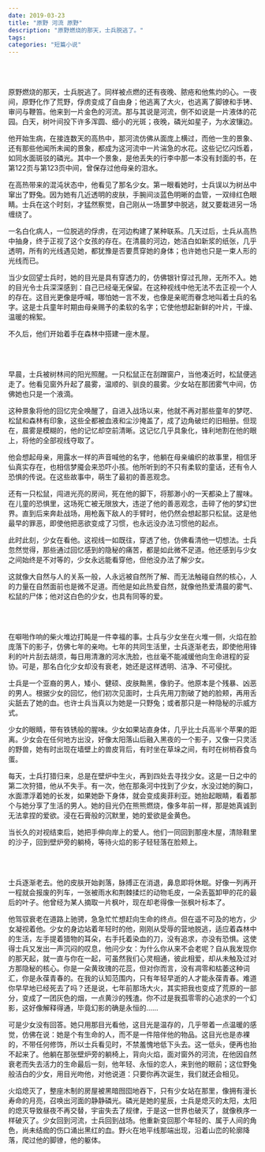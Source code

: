 ```yaml
---
date: 2019-03-23
title: "原野 河流 原野"
description: "原野燃烧的那天，士兵脱逃了。"
tags: 
categories: "短篇小说"
---
```


<br/><br/>

原野燃烧的那天，士兵脱逃了。同样被点燃的还有夜晚、脓疮和他焦灼的心。一夜间，原野化作了荒野，俘虏变成了自由身；他逃离了大火，也逃离了脚镣和手铐、审问与鞭笞。他来到一片金色的河流。那与其说是河流，倒不如说是一片液体的花园。白天，树叶间投下许多浑圆、细小的光斑；夜晚，磷光如星子，为水波镶边。

他开始生病，在接连数天的高热中，那河流仿佛从面庞上横过，而他一生的景象、还有那些他闻所未闻的景象，都成为这河流中一片湍急的水花。这些记忆闪烁着，如同水面斑驳的磷光。其中一个景象，是他丢失的行李中那一本没有封面的书，在第122页与第123页中间，曾保存过他母亲的泪水。

在高热带来的混沌状态中，他看见了那名少女。第一眼看她时，士兵误以为树丛中窜出了野兔。因为她有几近透明的皮肤，手腕间淡蓝色明晰的血管，一双绯红色眼睛。士兵在这个时刻，才猛然察觉，自己刚从一场噩梦中脱逃，就又要栽进另一场缠绕了。

一名白化病人，一位脱逃的俘虏，在河边构建了某种联系。几天过后，士兵从高热中抽身，终于正视了这个女孩的存在。在清晨的河边，她洁白如新浆的纸张，几乎透明，所有的光线遇见她，都犹豫是否要贯穿她的身体；也许她也只是一束人形的光线而已。

当少女回望士兵时，她的目光是具有穿透力的，仿佛银针穿过孔隙，无所不入。她的目光令士兵深深感到：自己已经毫无保留。在这种视线中他无法不去正视一个人的存在。这目光更像是呼喊，哪怕她一言不发，也像是亲昵而眷念地叫着士兵的名字。这是士兵童年时期由母亲赐予的柔软的名字；它使他想起新鲜的叶片，干燥、温暖的棉絮。

不久后，他们开始着手在森林中搭建一座木屋。
  
<br/><br/>

早晨，士兵被树林间的阳光照醒。一只松鼠正在刮蹭窗户，当他凑近时，松鼠便逃走了。他看见窗外升起了晨雾，温顺的、驯良的晨雾。少女站在那团雾气中间，仿佛她也只是一个液滴。

这种景象将他的回忆完全唤醒了，自进入战场以来，他就不再对那些童年的梦呓、松鼠和森林有印象，这些全都被血液和尘沙掩盖了，成了边角破烂的旧相册。但现在，晨雾是模糊的，他的记忆却空前清晰。这记忆几乎具象化，锋利地割在他的眼上，将他的全部视线夺取了。

他会想起母亲，用露水一样的声音喊他的名字，他躺在母亲编织的故事里，相信牙仙真实存在，也相信梦魇会来恐吓小孩。他所听到的不只有柔软的童话，还有令人恐惧的传说。在这些故事中，萌生了最初的善恶观念。

还有一只松鼠，闯进光亮的房间，死在他的脚下，将那渺小的一天都染上了腥味。在儿童的恐惧里，这场死亡被无限放大，违逆了他的善恶观念，击碎了他的梦幻世界。直到后来奔赴战场，用枪轰下敌人的手臂时，他仍然会想起那只松鼠。这是他最早的罪恶，即使他把恶欲变成了习惯，也永远没办法习惯他的起点。

此时此刻，少女在看他。这视线一如既往，穿透了他，仿佛看清他一切想法。士兵忽然觉得，那些通过回忆感到的隐秘的痛苦，都是如此微不足道。他还感到与少女之间始终是不对等的，少女永远能看穿他，但他没办法了解少女。

这就像大自然与人的关系一般，人永远被自然所了解、而无法触碰自然的核心，人的力量在自然面前也是微不足道。而他是如此热爱自然，就像他热爱清晨的雾气、松鼠的尸体；他对这白色的少女，也具有同等的爱。

<br/><br/>

在噼啪作响的柴火堆边打盹是一件幸福的事。士兵与少女坐在火堆一侧，火焰在脸庞落下的影子，仿佛七年的亲吻。七年的共同生活里，士兵逐渐老去，即使他用锋利的叶片刮去胡须，每日用清澈的河水洗脸，也丝毫不能减缓他向生命进程的妥协。可是，那名白化少女却没有衰老，她还是这样透明、洁净、不可侵扰。

士兵是一个亚裔的男人，矮小、健硕、皮肤黝黑，像豹子。他原本是个残暴、凶恶的男人。根据少女的回忆，他们初次见面时，士兵先用刀割破了她的脸颊，再用舌尖舐去了她的血。也许士兵当真以为她是一只野兔；或者那只是一种隐秘的示威方式。

少女的眼睛，带有铁锈般的腥味。少女如果站直身体，几乎比士兵高半个苹果的距离。少女会在任何地方出没，好像太阳落山后融入黑夜的一个影子，又像一只灵活的野兽，她有时出现在墙壁上的兽皮背后，有时坐在草垛之间，有时在树梢吞食鸟蛋。

每天，士兵打猎归来，总是在壁炉中生火，再到四处去寻找少女。这是一日之中的第二次狩猎，他从不失手。有一次，他在那条河中找到了少女，水没过她的胸口，水面漂浮着她的长发，如果她卧下身体，就会变成奥菲利亚。她抬起眼睛，看着那个与她分享了生活的男人。她的目光仍在熊熊燃烧，像多年前一样，那是她真诚到无法拿捏的爱欲。浸在石膏般的沉默里，她的爱欲是金黄色。

当长久的对视结束后，她把手伸向岸上的爱人。他们一同回到那座木屋，清除鞋里的沙子，回到壁炉旁的躺椅，等待火焰的影子轻轻落在脸颊上。

<br/><br/>

士兵逐渐老去。他的皮肤开始剥落，脉搏正在消退，鼻息即将休眠。好像一列再开一程就会报废的列车，一张被雨水和荆棘揉烂的动物毛皮，一朵丢盔卸甲的花的最后的叶子。他曾经为某人摘取一片枫叶，现在却老得像一张枫叶标本了。

他驾驭衰老在道路上驰骋，急急忙忙想赶向生命的终点。但在遥不可及的地方，少女凝视着他。少女的身边站着年轻时的他，刚刚从受辱的营地脱逃，适应着森林中的生活，左手提着猎物的耳朵，右手托着染血的刀，没有追求，亦没有恐惧。这使得士兵又发出一声沉闷的叹息，他问少女：为什么你从来不会老呢？自从我发现你的那天起，就一直与你在一起，可虽然我们心灵相通，彼此相爱，却从未触及过对方那隐秘的核心。你是一朵黄玫瑰的花蕊，但对你而言，没有凋零和枯萎这种词汇，你是永葆青春的。在我的认知范围内，只有年轻早逝的人才能永葆青春。难道你早早地已经死去了吗？还是说，七年前那场大火，其实把我也变成了荒原的一部分，变成了一团灰色的烟，一点黄沙的残渣。你不过是我孤零零的心追求的一个幻影，这好像解释得通，毕竟幻影的确是永恒的……

可是少女没有回答。她只用那目光看他，这目光是温存的，几乎带着一点温暖的感觉，仿佛在说：她是个有生命的人，而不是一件陪伴他的物品。这目光也是赤裸的，不带任何修饰，所以士兵看见时，不禁羞愧地低下头去。这一低头，便再也抬不起来了。他躺在那张壁炉旁的躺椅上，背向火焰，面对窗外的河流，在他因自然衰老而失去活力的生命最后一刻，他年轻、永恒的恋人，来到他的眼前；这位野兔般洁白的少女，用目光吻他，对他说道：只要你再次诞生，我们就还会相见。

火焰熄灭了，整座木制的房屋被黑暗囫囵地吞下，只有少女站在那里，像拥有漫长寿命的月亮，召唤出河面的静静磷光。磷光是她的星辰，士兵是熄灭的太阳，太阳的熄灭导致昼夜不再交替，宇宙失去了规律，于是这一世界也破灭了，就像秩序一样破灭了。少女回到河流，士兵回到战场。他重新变回那个年轻的、属于人间的角色，尚未结痂的伤口涌出黑红的血。野火在地平线那端出现，沿着山峦的轮廓降落，爬过他的脚镣，他的躯体。
